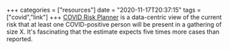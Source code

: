 +++
categories = ["resources"]
date = "2020-11-17T20:37:15"
tags = ["covid","link"]
+++
[COVID Risk Planner](https://covid19risk.biosci.gatech.edu/) is a data-centric view of the current risk that at least one COVID-positive person will be present in a gathering of size X. It's fascinating that the estimate expects five times more cases than reported.
               